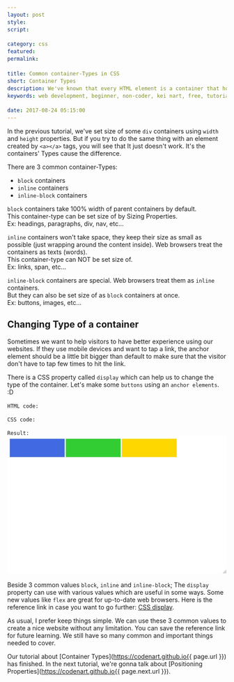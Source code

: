 ```yaml
---
layout: post
style:
script:

category: css
featured:
permalink:

title: Common container-Types in CSS
short: Container Types
description: We've known that every HTML element is a container that hold some content. <br>We've also set size of some elements in the previous tutorial. <br>Let's talk a little more about containers.
keywords: web development, beginner, non-coder, kei nart, free, tutorial, coding, programming, code nart, html, css, display, property

date: 2017-08-24 05:15:00
---
```


In the previous tutorial, we've set size of some `div` containers using `width`
and `height` properties. But if you try to do the same thing with an element
created by `<a></a>` tags, you will see that It just doesn't work. It's the
containers' Types cause the difference.

There are 3 common container-Types:

- `block` containers
- `inline` containers
- `inline-block` containers

`block` containers take 100% width of parent containers by default.  
This container-type can be set size of by Sizing Properties.  
Ex: headings, paragraphs, div, nav, etc...

`inline` containers won't take space, they keep their size as small as possible
(just wrapping around the content inside). Web browsers treat the containers as
texts (words).  
This container-type can NOT be set size of.  
Ex: links, span, etc...

`inline-block` containers are special. Web browsers treat them as `inline`
containers.  
But they can also be set size of as `block` containers at once.  
Ex: buttons, images, etc...

## Changing Type of a container

Sometimes we want to help visitors to have better experience using our websites.
If they use mobile devices and want to tap a link, the anchor element should be
a little bit bigger than default to make sure that the visitor don't have to tap
few times to hit the link.

There is a CSS property called `display` which can help us to change the type of
the container. Let's make some `buttons` using an `anchor elements`. :D  

`HTML code:`
<script src="https://gist.github.com/codenart/6c2bbe34a1aa628ea3ed8f95af208d04.js"></script>

`CSS code:`
<script src="https://gist.github.com/codenart/b2587f37a88d04ea92a337e5c327f706.js"></script>

`Result:`
![which is which](/images/css/4/which.jpg)

Beside 3 common values `block`, `inline` and `inline-block`; The `display`
property can use with various values which are useful in some ways. Some new
values like `flex` are great for up-to-date web browsers. Here is the reference
link in case you want to go further:
[CSS display](https://www.w3schools.com/cssref/pr_class_display.asp "ext").

As usual, I prefer keep things simple. We can use these 3 common values to
create a nice website without any limitation. You can save the reference link
for future learning. We still have so many common and important things needed
to cover.

Our tutorial about [Container Types](https://codenart.github.io{{ page.url }})
has finished. In the next tutorial, we're gonna talk about
[Positioning Properties](https://codenart.github.io{{ page.next.url }}).
